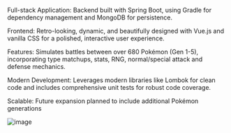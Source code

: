 Full-stack Application: Backend built with Spring Boot, using Gradle for dependency management and MongoDB for persistence.

Frontend: Retro-looking, dynamic, and beautifully designed with Vue.js and vanilla CSS for a polished, interactive user experience.

Features: Simulates battles between over 680 Pokémon (Gen 1-5), incorporating type matchups, stats, RNG, normal/special attack and defense mechanics.

Modern Development: Leverages modern libraries like Lombok for clean code and includes comprehensive unit tests for robust code coverage.

Scalable: Future expansion planned to include additional Pokémon generations

![image](https://github.com/user-attachments/assets/9daa4b61-46a1-47d0-9063-430c5116e411)
